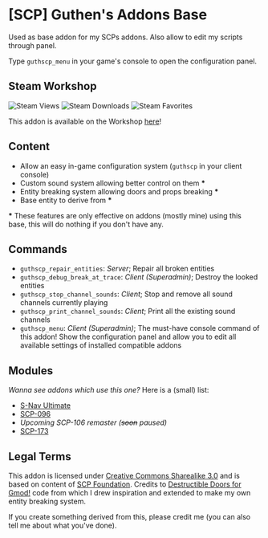 # [SCP] Guthen's Addons Base

Used as base addon for my SCPs addons. Also allow to edit my scripts through panel.

Type `guthscp_menu` in your game's console to open the configuration panel.

## Steam Workshop
![Steam Views](https://img.shields.io/steam/views/2139692777?color=red&style=for-the-badge)
![Steam Downloads](https://img.shields.io/steam/downloads/2139692777?color=red&style=for-the-badge)
![Steam Favorites](https://img.shields.io/steam/favorites/2139692777?color=red&style=for-the-badge)

This addon is available on the Workshop [here](https://steamcommunity.com/sharedfiles/filedetails/?id=2139692777)!

## Content
+ Allow an easy in-game configuration system (`guthscp` in your client console)
+ Custom sound system allowing better control on them **\***
+ Entity breaking system allowing doors and props breaking **\***
+ Base entity to derive from **\***

**\*** These features are only effective on addons (mostly mine) using this base, this will do nothing if you don't have any.

## Commands
+ `guthscp_repair_entities`: *Server*; Repair all broken entities
+ `guthscp_debug_break_at_trace`: *Client (Superadmin)*; Destroy the looked entities
+ `guthscp_stop_channel_sounds`: *Client*; Stop and remove all sound channels currently playing
+ `guthscp_print_channel_sounds`: *Client*; Print all the existing sound channels 
+ `guthscp_menu`: *Client (Superadmin)*; The must-have console command of this addon! Show the configuration panel and allow you to edit all available settings of installed compatible addons

## Modules
*Wanna see addons which use this one?* Here is a (small) list:
+ [S-Nav Ultimate](https://steamcommunity.com/sharedfiles/filedetails/?id=2139521265)
+ [SCP-096](https://steamcommunity.com/sharedfiles/filedetails/?id=2641523360)
+ *Upcoming SCP-106 remaster (~~soon~~ paused)*
+ [SCP-173](https://steamcommunity.com/sharedfiles/filedetails/?id=1785073622)

## Legal Terms
This addon is licensed under [Creative Commons Sharealike 3.0](https://creativecommons.org/licenses/by-sa/3.0/) and is based on content of [SCP Foundation](http://scp-wiki.wikidot.com/). Credits to [Destructible Doors for Gmod!](https://steamcommunity.com/sharedfiles/filedetails/?id=290961117) code from which I drew inspiration and extended to make my own entity breaking system.

If you create something derived from this, please credit me (you can also tell me about what you've done).